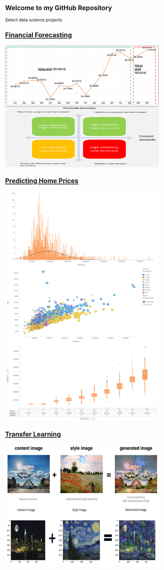 ## Welcome to my GitHub Repository

Select data science projects

## [Financial Forecasting](https://github.com/tushark26/DS_Portfolio/tree/main/FinancialForecast) 
<img src="FinancialForecast/images/Train vs Test.png" style="width:750px;height:200px;">
<img src="FinancialForecast/images/Variability Matrix.png" style="width:750px;height:200px;">


## [Predicting Home Prices](https://github.com/tushark26/DS_Portfolio/tree/main/Linear%20Regression) 
<img src="Linear Regression/images/Price Distb Outliers.png" style="width:500px;height:250px;">

<img src="Linear Regression/images/Price vs Area Distb.png" style="width:500px;height:250px;">

<img src="Linear Regression/images/Box Plots.png" style="width:500px;height:250px;">


## [Transfer Learning](https://github.com/tushark26/DS_Portfolio/tree/main/CV) 

<img src="CV/Art_Generation_with_Neural_Style_Transfer/images/louvre_generated.png" style="width:750px;height:200px;">

<img src="CV/Art_Generation_with_Neural_Style_Transfer/images/NY Van Gogh.png" style="width:750px;height:200px;">
